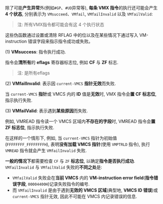 
除了可能**产生异常**外(例如`#GP`、`#UD`异常等), **每条 VMX 指令**的执行还可能会产生 **4 个状态**, 分别表示为 `VMsucceed`、`VMfail`, `VMfailInvalid` 以及 `VMfailValid`:

> 注: 所有VMX指令都可能会有这 4 个执行状态

这些伪函数通过设置或清除 RFLAG 中的位以及在某些情况下通过写入 VM-instruction 错误字段来指示指令成功或失败。


(1) **VMsuccess**: 指令执行成功. 

指令会**清所有**的 **eflags** 寄存器标志位, 例如 **CF** 与 **ZF** 标志. 

> 注: 是所有eflags

(2) **VMfailInvalid**: 表示因 `current-VMCS` **指针无效**而失败. 

当 `current-VMCS` **指针**或 VMCS 内的 **ID** 值是**无效**时, VMX 指令会**置 CF 标志位**, 指示执行失败. 

(3) **VMfailValid**: 表示遇到**某些原因**而失败. 

例如, VMREAD 指令读一个 VMCS 区域内**不存在的字段**时, VMREAD 指令会**置 ZF 标志位**, 指示执行失败.


在这样的一个情形下, 例如, 当 `current-VMCS` 指针为初始值(`FFFFFFFF_FFFFFFFFH`), 表明**没有加载 VMCS 指针**(使用 `VMPTRLD` 指令), 执行 `VMREAD` 指令就会产生 `VMfailInvalid` 失败. 

**一般的情况下**都需要检查 `CF` 与 `ZF` **标志位**, 以确定**指令是否执行成功**.  `VMfailInvalid` 与 `VMfailValid` 失败的**不同之处**是: 
* `VMfailValid` 失败会在**当前 VMCS** 内的 **VM-instruction error field**(**指令错误字段**, `00004400H`)记录失败指令的编号. 
* 而 `VMfailInvalid` 是由于遇到**无效的 VMCS 区域**(典型地, **VMCS ID 错误**)或 `current-VMCS` 指针无效, 因此不可能在 VMCS 内记录错误的信息. 